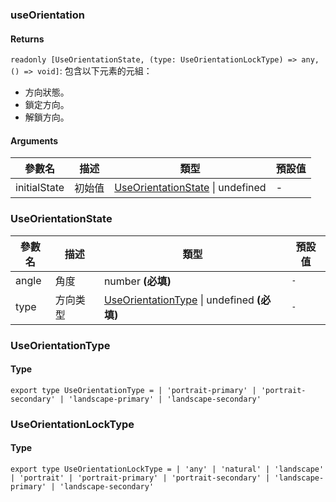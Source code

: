 ### useOrientation

#### Returns
`readonly [UseOrientationState, (type: UseOrientationLockType) => any, () => void]`: 包含以下元素的元組：
- 方向狀態。
- 鎖定方向。
- 解鎖方向。

#### Arguments
|參數名|描述|類型|預設值|
|---|---|---|---|
|initialState|初始值|[UseOrientationState](#useorientationstate) \| undefined |-|

### UseOrientationState

|參數名|描述|類型|預設值|
|---|---|---|---|
|angle|角度|number  **(必填)**|`-`|
|type|方向类型|[UseOrientationType](#useorientationtype) \| undefined  **(必填)**|`-`|

### UseOrientationType

#### Type

`export type UseOrientationType =
  | 'portrait-primary'
  | 'portrait-secondary'
  | 'landscape-primary'
  | 'landscape-secondary'`


### UseOrientationLockType

#### Type

`export type UseOrientationLockType =
  | 'any'
  | 'natural'
  | 'landscape'
  | 'portrait'
  | 'portrait-primary'
  | 'portrait-secondary'
  | 'landscape-primary'
  | 'landscape-secondary'`
